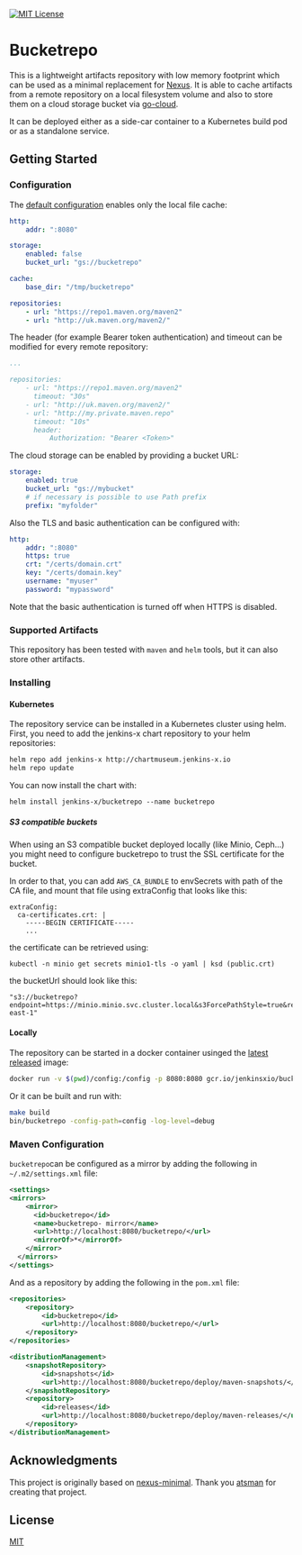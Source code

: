 [![MIT License][license-image]][license-url]

# Bucketrepo

This is a lightweight artifacts repository with low memory footprint which can be used as a minimal replacement for 
[Nexus](https://www.sonatype.com/nexus-repository-sonatype). It is able to cache artifacts from a remote repository
on a local filesystem volume and also to store them on a cloud storage bucket via [go-cloud](https://github.com/google/go-cloud/).

It can be deployed either as a side-car container to a Kubernetes build pod or as a standalone service.

## Getting Started

### Configuration

The [default configuration](config/config.yaml) enables only the local file cache:
```YAML
http:
    addr: ":8080"

storage:
    enabled: false
    bucket_url: "gs://bucketrepo"

cache:
    base_dir: "/tmp/bucketrepo"

repositories:
    - url: "https://repo1.maven.org/maven2"
    - url: "http://uk.maven.org/maven2/"
```

The header (for example Bearer token authentication) and timeout can be modified for every remote repository:
```YAML
...

repositories:
    - url: "https://repo1.maven.org/maven2"
      timeout: "30s"
    - url: "http://uk.maven.org/maven2/"
    - url: "http://my.private.maven.repo"
      timeout: "10s"
      header:
          Authorization: "Bearer <Token>"
```

The cloud storage can be enabled by providing a bucket URL:
```YAML
storage:
    enabled: true
    bucket_url: "gs://mybucket"
    # if necessary is possible to use Path prefix
    prefix: "myfolder" 
```

Also the TLS and basic authentication can be configured with:
```YAML
http:
    addr: ":8080"
    https: true
    crt: "/certs/domain.crt"
    key: "/certs/domain.key"
    username: "myuser"
    password: "mypassword"
```
Note that the basic authentication is turned off when HTTPS is disabled.

### Supported Artifacts

This repository has been tested with `maven` and `helm` tools, but it can also store other artifacts.

### Installing

#### Kubernetes

The repository service can be installed in a Kubernetes cluster using helm. First, you need to add the jenkins-x chart repository to your helm repositories:

```sh
helm repo add jenkins-x http://chartmuseum.jenkins-x.io
helm repo update
```
You can now install the chart with:
```
helm install jenkins-x/bucketrepo --name bucketrepo
```

##### S3 compatible buckets

When using an S3 compatible bucket deployed locally (like Minio, Ceph...) you might need to configure bucketrepo to trust the SSL certificate for the bucket.

In order to that, you can add `AWS_CA_BUNDLE` to envSecrets with path of the CA file, and mount that file using extraConfig that looks like this:
```
extraConfig:
  ca-certificates.crt: |
    -----BEGIN CERTIFICATE-----
    ...
```
the certificate can be retrieved using:
```
kubectl -n minio get secrets minio1-tls -o yaml | ksd (public.crt)
```

the bucketUrl should look like this:
```
"s3://bucketrepo?endpoint=https://minio.minio.svc.cluster.local&s3ForcePathStyle=true&region=us-east-1"
```

#### Locally
The repository can be started in a docker container usinged the [latest released](https://github.com/jenkins-x/bucketrepo/releases) image:
```bash
docker run -v $(pwd)/config:/config -p 8080:8080 gcr.io/jenkinsxio/bucketrepo:0.1.12 -config-path=/config
```

Or it can be built and run with:
```bash
make build
bin/bucketrepo -config-path=config -log-level=debug
```

### Maven Configuration

`bucketrepo`can be configured as a mirror by adding the following in `~/.m2/settings.xml` file:
```XML
<settings>
<mirrors>
    <mirror>
      <id>bucketrepo</id>
      <name>bucketrepo- mirror</name>
      <url>http://localhost:8080/bucketrepo/</url>
      <mirrorOf>*</mirrorOf>
    </mirror>
  </mirrors>
</settings>
```

And as a repository by adding the following in the `pom.xml` file:
```XML
<repositories>
    <repository>
        <id>bucketrepo</id>
        <url>http://localhost:8080/bucketrepo/</url>
    </repository>
</repositories>

<distributionManagement>
    <snapshotRepository>
        <id>snapshots</id>
        <url>http://localhost:8080/bucketrepo/deploy/maven-snapshots/</url>
    </snapshotRepository>
    <repository>
        <id>releases</id>
        <url>http://localhost:8080/bucketrepo/deploy/maven-releases/</url>
    </repository>
</distributionManagement>
```

## Acknowledgments

This project is originally based on [nexus-minimal](https://github.com/atsman/nexus-minimal). Thank you [atsman](https://github.com/atsman) for creating that project.

## License

[MIT](LICENSE)

[license-url]: LICENSE

[license-image]: https://img.shields.io/github/license/mashape/apistatus.svg

[capture]: capture.png
